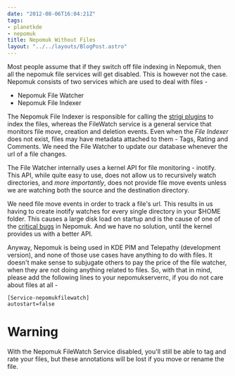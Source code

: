 ```yaml
---
date: "2012-08-06T16:04:21Z"
tags:
- planetkde
- nepomuk
title: Nepomuk Without Files
layout: "../../layouts/BlogPost.astro"
---
```


Most people assume that if they switch off file indexing in Nepomuk,
then all the nepomuk file services will get disabled. This is however
not the case. Nepomuk consists of two services which are used to deal
with files -

-   Nepomuk File Watcher
-   Nepomuk File Indexer

The Nepomuk File Indexer is responsible for calling the [strigi
plugins][] to index the files, whereas the FileWatch service is a
general service that monitors file move, creation and deletion events.
Even when the *File Indexer* does not exist, files may have metadata
attached to them - Tags, Rating and Comments. We need the File Watcher
to update our database whenever the url of a file changes.

The File Watcher internally uses a kernel API for file monitoring -
inotify. This API, while quite easy to use, does not allow us to
recursively watch directories, and *more importantly*, does not provide
file move events unless we are watching both the source and the
destination directory.

We need file move events in order to track a file's url. This results in
us having to create inotify watches for every single directory in your
\$HOME folder. This causes a large disk load on startup and is the cause
of one of the [critical bugs][] in Nepomuk. And we have no solution,
until the kernel provides us with a better API.

Anyway, Nepomuk is being used in KDE PIM and Telepathy (development
version), and none of those use cases have anything to do with files. It
doesn't make sense to subjugate others to pay the price of the file
watcher, when they are not doing anything related to files. So, with
that in mind, please add the following lines to your nepomukserverrc, if
you do not care about files at all -

    [Service-nepomukfilewatch]
    autostart=false

Warning
=======

With the Nepomuk FileWatch Service disabled, you'll still be able to tag
and rate your files, but these annotations will be lost if you move or
rename the file.

  [strigi plugins]: https://projects.kde.org/projects/kdesupport/strigi/libstreamanalyzer
  [critical bugs]: https://bugs.kde.org/show_bug.cgi?id=233471
